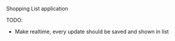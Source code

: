 Shopping List application


TODO:

- Make realtime, every update should be saved and shown in list

